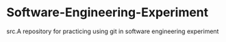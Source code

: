 # Software-Engineering-Experiment
src.A repository for practicing using git in software engineering experiment
